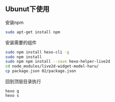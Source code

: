 ## Ubunut下使用

安装npm
```bash
sudo apt-get install npm
```

安装需要的组件
```bash
sudo npm install hexo-cli -g
sudo npm install 
sudo npm npm install --save hexo-helper-live2d
cd node_modules/live2d-widget-model-haru/
cp package.json 02/package.json
```

回到顶层目录执行
```
hexo g
hexo s
```
